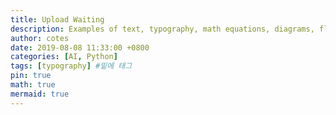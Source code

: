 ```yaml
---
title: Upload Waiting
description: Examples of text, typography, math equations, diagrams, flowcharts, pictures, videos, and more.
author: cotes
date: 2019-08-08 11:33:00 +0800
categories: [AI, Python]
tags: [typography] #밑에 태그
pin: true
math: true
mermaid: true
---
```

